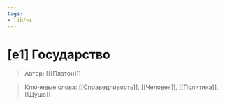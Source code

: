 ```yaml
---
tags:
- lib/ex
---
```

# [e1] Государство
>Автор: [[[Платон]]]

>Ключевые слова: [[Справедливость]], [[Человек]], [[Политика]], [[Душа]]